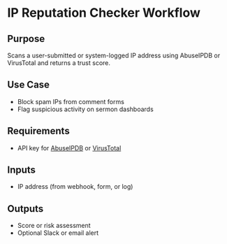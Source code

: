 # IP Reputation Checker Workflow

## Purpose
Scans a user-submitted or system-logged IP address using AbuseIPDB or VirusTotal and returns a trust score.

## Use Case
- Block spam IPs from comment forms
- Flag suspicious activity on sermon dashboards

## Requirements
- API key for [AbuseIPDB](https://www.abuseipdb.com/) or [VirusTotal](https://www.virustotal.com/)

## Inputs
- IP address (from webhook, form, or log)

## Outputs
- Score or risk assessment
- Optional Slack or email alert
